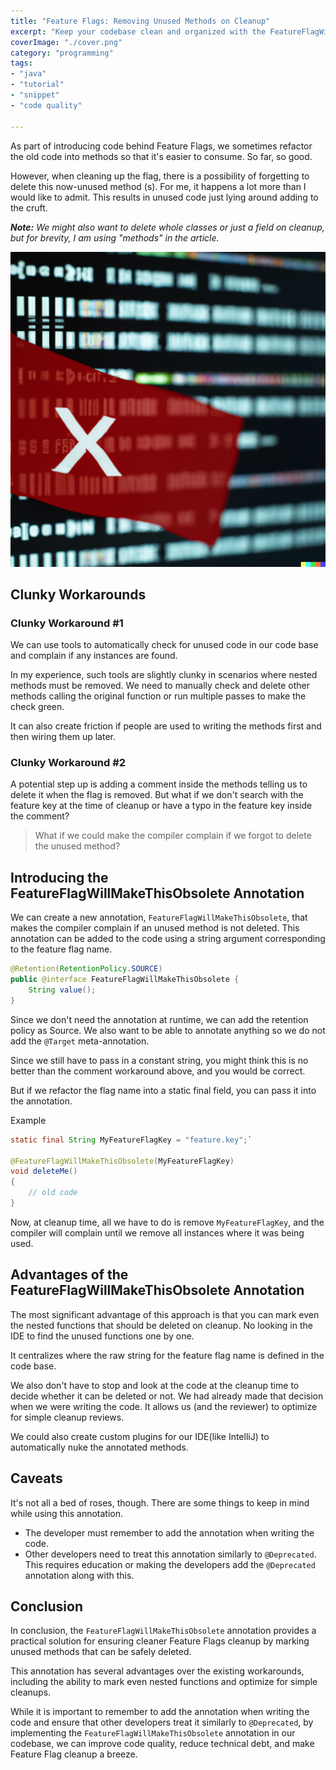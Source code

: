 ```yaml
---
title: "Feature Flags: Removing Unused Methods on Cleanup"
excerpt: "Keep your codebase clean and organized with the FeatureFlagWillMakeThisObsolete annotation. Mark unused methods that can be safely deleted on feature flag cleanup a breeze. Say goodbye to clunky workarounds and technical debt"
coverImage: "./cover.png"
category: "programming"
tags:
- "java"
- "tutorial"
- "snippet"
- "code quality"

---
```


As part of introducing code behind Feature Flags, we sometimes refactor the old code into methods so that it's easier to consume. So far, so good.

However, when cleaning up the flag, there is a possibility of forgetting to delete this now-unused method (s). For me, it happens a lot more than I would like to admit. This results in unused code just lying around adding to the cruft.

_**Note:** We might also want to delete whole classes or just a field on cleanup, but for brevity, I am using "methods" in the article._

![obscure code with a X](./cover.png)

## Clunky Workarounds

### Clunky Workaround #1

We can use tools to automatically check for unused code in our code base and complain if any instances are found.

In my experience, such tools are slightly clunky in scenarios where nested methods must be removed. We need to manually check and delete other methods calling the original function or run multiple passes to make the check green.

It can also create friction if people are used to writing the methods first and then wiring them up later.

### Clunky Workaround #2

A potential step up is adding a comment inside the methods telling us to delete it when the flag is removed. But what if we don't search with the feature key at the time of cleanup or have a typo in the feature key inside the comment?

> What if we could make the compiler complain if we forgot to delete the unused method?

## Introducing the FeatureFlagWillMakeThisObsolete Annotation

We can create a new annotation, `FeatureFlagWillMakeThisObsolete`, that makes the compiler complain if an unused method is not deleted. This annotation can be added to the code using a string argument corresponding to the feature flag name.

```java
@Retention(RetentionPolicy.SOURCE)  
public @interface FeatureFlagWillMakeThisObsolete {
    String value();  
}
```

Since we don't need the annotation at runtime, we can add the retention policy as Source. We also want to be able to annotate anything so we do not add the `@Target` meta-annotation.

Since we still have to pass in a constant string, you might think this is no better than the comment workaround above, and you would be correct.

But if we refactor the flag name into a static final field, you can pass it into the annotation.

Example

```java
static final String MyFeatureFlagKey = "feature.key";`

@FeatureFlagWillMakeThisObsolete(MyFeatureFlagKey)
void deleteMe()
{
    // old code
}
```

Now, at cleanup time, all we have to do is remove `MyFeatureFlagKey`, and the compiler will complain until we remove all instances where it was being used.

## Advantages of the FeatureFlagWillMakeThisObsolete Annotation

The most significant advantage of this approach is that you can mark even the nested functions that should be deleted on cleanup. No looking in the IDE to find the unused functions one by one.

It centralizes where the raw string for the feature flag name is defined in the code base.

We also don't have to stop and look at the code at the cleanup time to decide whether it can be deleted or not. We had already made that decision when we were writing the code. It allows us (and the reviewer) to optimize for simple cleanup reviews.

We could also create custom plugins for our IDE(like IntelliJ) to automatically nuke the annotated methods.

## Caveats

It's not all a bed of roses, though. There are some things to keep in mind while using this annotation.

- The developer must remember to add the annotation when writing the code.
- Other developers need to treat this annotation similarly to `@Deprecated`. This requires education or making the developers add the `@Deprecated` annotation along with this.

## Conclusion

In conclusion, the `FeatureFlagWillMakeThisObsolete` annotation provides a practical solution for ensuring cleaner Feature Flags cleanup by marking unused methods that can be safely deleted.

This annotation has several advantages over the existing workarounds, including the ability to mark even nested functions and optimize for simple cleanups.

While it is important to remember to add the annotation when writing the code and ensure that other developers treat it similarly to `@Deprecated`, by implementing the `FeatureFlagWillMakeThisObsolete` annotation in our codebase, we can improve code quality, reduce technical debt, and make Feature Flag cleanup a breeze.
